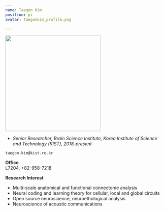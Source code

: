 ```yaml
---
name: Taegon Kim
position: pi
avatar: taegonkim_profile.png

---
```


<img width="300" src="{{site.baseurl}}/images/people/{{page.avatar}}" data-action="zoom">

- _Senior Researcher, Brain Science Institute, Korea Institute of Science and Technology (KIST), 2018-present_<br>

<i class="fa fa-envelope-o"></i> `taegon.kim@kist.re.kr`

**Office**<br>
L7204, +82-958-7218 <br>

**Research Interest**
- Multi-scale anatomical and functional connectome analysis
- Neural coding and learning theory for cellular, local and global circuits
- Open source neuroscience, neuroethological analysis
- Neuroscience of acoustic communications
